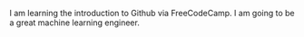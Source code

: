 I am learning the introduction to Github via FreeCodeCamp. 
I am going to be a great machine learning engineer. 
